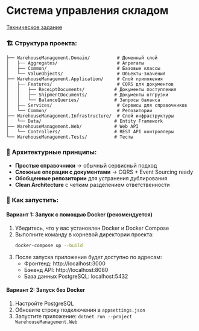 # Система управления складом


[Техническое задание](TASK.md)


### 🏗️ **Структура проекта:**

```
├── WarehouseManagement.Domain/          # Доменный слой
│   ├── Aggregates/                      # Агрегаты
│   ├── Common/                          # Базовые классы
│   └── ValueObjects/                    # Объекты-значения
├── WarehouseManagement.Application/     # Слой приложения
│   ├── Features/                        # CQRS для документов
│   │   ├── ReceiptDocuments/           # Документы поступления
│   │   ├── ShipmentDocuments/          # Документы отгрузки
│   │   └── BalanceQueries/             # Запросы баланса
│   ├── Services/                        # Сервисы для справочников
│   └── Common/                          # Репозитории
├── WarehouseManagement.Infrastructure/  # Слой инфраструктуры
│   └── Data/                           # Entity Framework
├── WarehouseManagement.Web/            # Web API
│   └── Controllers/                    # REST API контроллеры
└── WarehouseManagement.Tests/          # Тесты
```

### 🎯 **Архитектурные принципы:**

- **Простые справочники** → обычный сервисный подход
- **Сложные операции с документами** → CQRS + Event Sourcing ready
- **Обобщенные репозитории** для устранения дублирования
- **Clean Architecture** с четким разделением ответственности

### 🚀 **Как запустить:**

#### Вариант 1: Запуск с помощью Docker (рекомендуется)

1. Убедитесь, что у вас установлен Docker и Docker Compose
2. Выполните команду в корневой директории проекта:
   ```bash
   docker-compose up --build
   ```
3. После запуска приложение будет доступно по адресам:
   - Фронтенд: http://localhost:3000
   - Бэкенд API: http://localhost:8080
   - База данных PostgreSQL: localhost:5432

#### Вариант 2: Запуск без Docker

1. Настройте PostgreSQL
2. Обновите строку подключения в `appsettings.json`
3. Запустите приложение: `dotnet run --project WarehouseManagement.Web`



